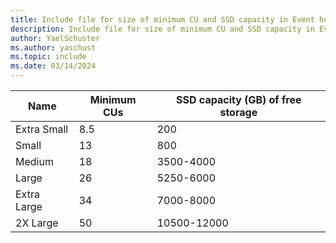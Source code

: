 ```yaml
---
title: Include file for size of minimum CU and SSD capacity in Event house for guaranteed availability in Microsoft Fabric
description: Include file for size of minimum CU and SSD capacity in Event house for guaranteed availability in Microsoft Fabric.
author: YaelSchuster
ms.author: yaschust
ms.topic: include
ms.date: 03/14/2024
---
```

| Name        | Minimum CUs | SSD capacity (GB) of free storage |
| ----------- | ----------- | --------------------------------- |
| Extra Small | 8.5         | 200                               |
| Small       | 13          | 800                               |
| Medium      | 18          | 3500-4000                         |
| Large       | 26          | 5250-6000                         |
| Extra Large | 34          | 7000-8000                         |
| 2X Large    | 50          | 10500-12000                       |